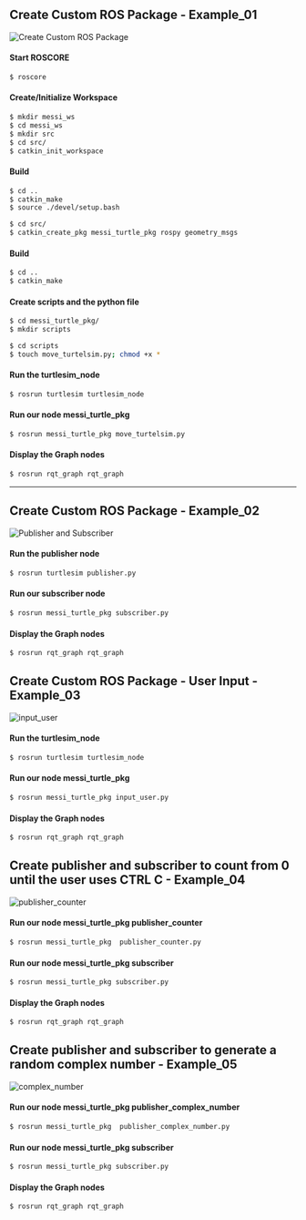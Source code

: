 ## Create Custom ROS Package - Example_01

![Create Custom ROS Package](https://user-images.githubusercontent.com/28452932/164990781-f676dec0-98bd-451f-ba3b-94aa652e2172.png)

#### Start ROSCORE
```bash
$ roscore
```

#### Create/Initialize Workspace
```bash
$ mkdir messi_ws
$ cd messi_ws
$ mkdir src
$ cd src/
$ catkin_init_workspace 

```

#### Build 
```bash
$ cd ..
$ catkin_make
$ source ./devel/setup.bash 
```

```bash
$ cd src/
$ catkin_create_pkg messi_turtle_pkg rospy geometry_msgs 
```

#### Build 
```bash
$ cd ..
$ catkin_make
```

#### Create scripts and the python file 
```bash
$ cd messi_turtle_pkg/
$ mkdir scripts

$ cd scripts
$ touch move_turtelsim.py; chmod +x *
```


#### Run the turtlesim_node
```bash
$ rosrun turtlesim turtlesim_node  
```

#### Run our node messi_turtle_pkg
```bash
$ rosrun messi_turtle_pkg move_turtelsim.py 
```

#### Display the Graph nodes
```bash
$ rosrun rqt_graph rqt_graph 
```
---

## Create Custom ROS Package - Example_02
![Publisher and Subscriber](https://user-images.githubusercontent.com/28452932/164991378-2750988f-e94c-4dcb-98a4-b8d9867d5cb7.png)

#### Run the publisher node
```bash
$ rosrun turtlesim publisher.py  
```

#### Run our subscriber node 
```bash
$ rosrun messi_turtle_pkg subscriber.py 
```

#### Display the Graph nodes
```bash
$ rosrun rqt_graph rqt_graph 
```


## Create Custom ROS Package - User Input - Example_03
![input_user](https://user-images.githubusercontent.com/28452932/164992341-5c246eb8-0e43-452c-af70-39605ed02f2b.png)


#### Run the turtlesim_node
```bash
$ rosrun turtlesim turtlesim_node  
```

#### Run our node messi_turtle_pkg
```bash
$ rosrun messi_turtle_pkg input_user.py
```

#### Display the Graph nodes
```bash
$ rosrun rqt_graph rqt_graph 
```


## Create publisher and subscriber to count from 0 until the user uses CTRL C - Example_04 

![publisher_counter](https://user-images.githubusercontent.com/28452932/164993408-c3ceba99-3ddd-4b06-b024-53c333b87001.png)


#### Run our node messi_turtle_pkg publisher_counter 
```bash
$ rosrun messi_turtle_pkg  publisher_counter.py 
```

#### Run our node messi_turtle_pkg subscriber
```bash
$ rosrun messi_turtle_pkg subscriber.py
```

#### Display the Graph nodes
```bash
$ rosrun rqt_graph rqt_graph 
```



## Create publisher and subscriber to generate a random complex number - Example_05

![complex_number](https://user-images.githubusercontent.com/28452932/164994097-3dbe5ecf-aaaf-42cb-b0aa-1251da62d0f3.png)


#### Run our node messi_turtle_pkg publisher_complex_number 
```bash
$ rosrun messi_turtle_pkg  publisher_complex_number.py
```

#### Run our node messi_turtle_pkg subscriber
```bash
$ rosrun messi_turtle_pkg subscriber.py
```

#### Display the Graph nodes
```bash
$ rosrun rqt_graph rqt_graph 
```
